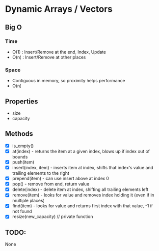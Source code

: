 # Dynamic Arrays / Vectors

## Big O

### Time

- O(1) : Insert/Remove at the end, Index, Update
- O(n) : Insert/Remove at other places

### Space

- Contiguous in memory, so proximity helps performance
- O(n)

## Properties

- size
- capacity

## Methods

- [x] is_empty()
- [x] at(index) - returns the item at a given index, blows up if index out of bounds
- [x] push(item)
- [x] insert(index, item) - inserts item at index, shifts that index's value and trailing elements to the right
- [x] prepend(item) - can use insert above at index 0
- [x] pop() - remove from end, return value
- [x] delete(index) - delete item at index, shifting all trailing elements left
- [x] remove(item) - looks for value and removes index holding it (even if in multiple places)
- [x] find(item) - looks for value and returns first index with that value, -1 if not found
- [x] resize(new_capacity) // private function

## TODO:

None
